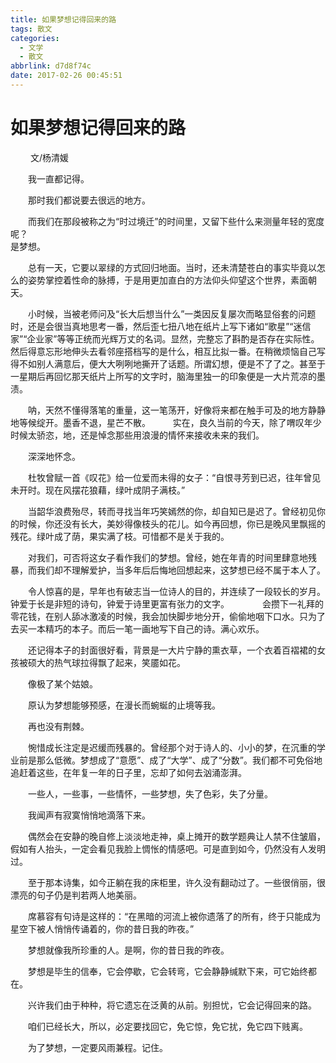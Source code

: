 ```yaml
---
title: 如果梦想记得回来的路
tags: 散文
categories:
  - 文学
  - 散文
abbrlink: d7d8f74c
date: 2017-02-26 00:45:51
---
```

# 如果梦想记得回来的路

　　
文/杨清媛

&emsp;&emsp;我一直都记得。  

&emsp;&emsp;那时我们都说要去很远的地方。

&emsp;&emsp;而我们在那段被称之为“时过境迁”的时间里，又留下些什么来测量年轻的宽度呢？  
是梦想。 

&emsp;&emsp;总有一天，它要以翠绿的方式回归地面。当时，还未清楚苍白的事实毕竟以怎么的姿势掌控着性命的脉搏，于是用更加直白的方法仰头仰望这个世界，素面朝天。　

&emsp;&emsp;小时候，当被老师问及“长大后想当什么”一类因反复屡次而略显俗套的问题时，还是会很当真地思考一番，然后歪七扭八地在纸片上写下诸如“歌星”“迷信家”“企业家”等等正统而光辉万丈的名词。显然，完整忘了斟酌是否存在实际性。然后得意忘形地伸头去看邻座搭档写的是什么，相互比拟一番。在稍微烦恼自己写得不如别人满意后，便大大咧咧地撕开了话题。所谓幻想，便是不了了之。甚至于一星期后再回忆那天纸片上所写的文字时，脑海里独一的印象便是一大片荒凉的墨渍。　　


&emsp;&emsp;呐，天然不懂得落笔的重量，这一笔荡开，好像将来都在触手可及的地方静静地等候绽开。墨香不退，星芒不散。 　　
实在，良久当前的今天，除了喟叹年少时候太骄恣，地，还是悼念那些用浪漫的情怀来接收未来的我们。 　　

&emsp;&emsp;深深地怀念。  

&emsp;&emsp;杜牧曾赋一首《叹花》给一位爱而未得的女子：“自恨寻芳到已迟，往年曾见未开时。现在风摆花狼藉，绿叶成阴子满枝。”  　　

&emsp;&emsp;当韶华浪费殆尽，转而寻找当年巧笑嫣然的你，却自知已是迟了。曾经初见你的时候，你还没有长大，美妙得像枝头的花儿。如今再回想，你已是晚风里飘摇的残花。绿叶成了荫，果实满了枝。可惜都不是关于我的。　　

&emsp;&emsp;对我们，可否将这女子看作我们的梦想。曾经，她在年青的时间里肆意地残暴，而我们却不理解爱护，当多年后后悔地回想起来，这梦想已经不属于本人了。　

&emsp;&emsp;令人惊喜的是，早年也有破志当一位诗人的目的，并连续了一段较长的岁月。钟爱于长是非短的诗句，钟爱于诗里更富有张力的文字。　　
&emsp;&emsp;会攒下一礼拜的零花钱，在别人舔冰激凌的时候，我会加快脚步地分开，偷偷地咽下口水。只为了去买一本精巧的本子。而后一笔一画地写下自己的诗。满心欢乐。　　

&emsp;&emsp;还记得本子的封面很好看，背景是一大片宁静的熏衣草，一个衣着百褶裙的女孩被硕大的热气球拉得飘了起来，笑靥如花。　　

&emsp;&emsp;像极了某个姑娘。　　

&emsp;&emsp;原认为梦想能够预感，在漫长而蜿蜒的止境等我。　　

&emsp;&emsp;再也没有荆棘。　　

&emsp;&emsp;惋惜成长注定是迟缓而残暴的。曾经那个对于诗人的、小小的梦，在沉重的学业前是那么低微。梦想成了“意愿”、成了“大学”、成了“分数”。我们都不可免俗地追赶着这些，在年复一年的日子里，忘却了如何去汹涌澎湃。 　　

&emsp;&emsp;一些人，一些事，一些情怀，一些梦想，失了色彩，失了分量。　　

&emsp;&emsp;我闻声有寂寞悄悄地滴落下来。　　

&emsp;&emsp;偶然会在安静的晚自修上淡淡地走神，桌上摊开的数学题典让人禁不住皱眉，假如有人抬头，一定会看见我脸上惆怅的情感吧。可是直到如今，仍然没有人发明过。  　　

&emsp;&emsp;至于那本诗集，如今正躺在我的床柜里，许久没有翻动过了。一些很俏丽，很漂亮的句子仍是判若两人地美丽。　　

&emsp;&emsp;席慕容有句诗是这样的：“在黑暗的河流上被你遗落了的所有，终于只能成为星空下被人悄悄传诵着的，你的昔日我的昨夜。” 　　

&emsp;&emsp;梦想就像我所珍重的人。是啊，你的昔日我的昨夜。　　

&emsp;&emsp;梦想是毕生的信奉，它会停歇，它会转弯，它会静静缄默下来，可它始终都在。　　

&emsp;&emsp;兴许我们由于种种，将它遗忘在泛黄的从前。别担忧，它会记得回来的路。　　

&emsp;&emsp;咱们已经长大，所以，必定要找回它，免它惊，免它扰，免它四下贱离。　　

&emsp;&emsp;为了梦想，一定要风雨兼程。记住。